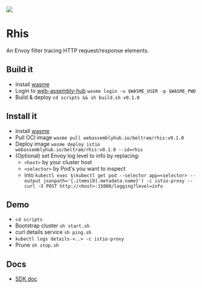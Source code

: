 <img src="https://img.shields.io/badge/version-0.1.0-brightgreen.svg" />

# Rhis

An Envoy filter tracing HTTP request/response elements.

## Build it

* Install [wasme](https://docs.solo.io/web-assembly-hub/latest/tutorial_code/getting_started/)
* Login to [web-assembly-hub](https://webassemblyhub.io/) `wasme login -u $WASME_USER -p $WASME_PWD`
* Build & deploy `cd scripts && sh build.sh v0.1.0`

## Install it
* Install [wasme](https://docs.solo.io/web-assembly-hub/latest/tutorial_code/getting_started/)
* Pull OCI image `wasme pull webassemblyhub.io/beltram/rhis:v0.1.0`
* Deploy image `wasme deploy istio webassemblyhub.io/beltram/rhis:v0.1.0 --id=rhis`
* (Optional) set Envoy log level to info by replacing:
  * `<host>` by your cluster host
  * `<selector>` by Pod's you want to inspect
  * into `kubectl exec $(kubectl get pod --selector app=<selector> --output jsonpath='{.items[0].metadata.name}') -c istio-proxy -- curl -X POST http://<host>:15000/logging?level=info`
    
## Demo
* `cd scripts`
* Bootstrap cluster `sh start.sh`
* curl details service `sh ping.sh`
* `kubectl logs details-<..> -c istio-proxy`
* Prune `sh stop.sh`

## Docs

* [SDK doc](https://github.com/proxy-wasm/proxy-wasm-cpp-sdk/blob/master/docs/wasm_filter.md)